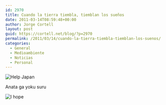 ```yaml
---
id: 2970
title: Cuando la tierra tiembla, tiemblan los sueños
date: 2011-03-14T08:59:48+00:00
author: Jorge Cortell
layout: post
guid: https://cortell.net/blog/?p=2970
permalink: /2011/03/14/cuando-la-tierra-tiembla-tiemblan-los-suenos/
categories:
  - General
  - Medioambiente
  - Noticias
  - Personal
---
```

![Help Japan](https://blog.signalnoise.com/wp-content/uploads/2011/03/i_helpjapan5.jpg)
  
Anata ga yoku suru
  
![I hope](https://i52.tinypic.com/1zml3qf.jpg)